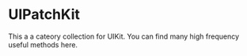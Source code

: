 # UIPatchKit
This a a cateory collection for UIKit. You can find many high frequency useful methods here.
